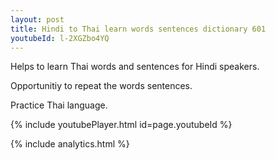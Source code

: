 ```yaml
---
layout: post
title: Hindi to Thai learn words sentences dictionary 601 
youtubeId: l-2XGZbo4YQ
---
```

 
 
Helps to learn Thai words and sentences for Hindi speakers.

Opportunitiy to repeat the words sentences. 

Practice Thai language. 
 
{% include youtubePlayer.html id=page.youtubeId %}
 
 
{% include analytics.html %}